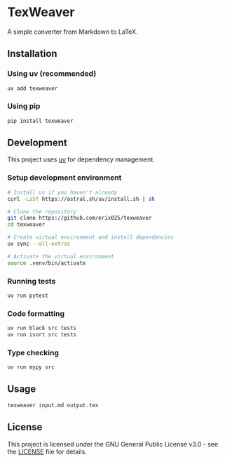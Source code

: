 # TexWeaver

A simple converter from Markdown to LaTeX.

## Installation

### Using uv (recommended)

```bash
uv add texweaver
```

### Using pip

```bash
pip install texweaver
```

## Development

This project uses [uv](https://docs.astral.sh/uv/) for dependency management.

### Setup development environment

```bash
# Install uv if you haven't already
curl -LsSf https://astral.sh/uv/install.sh | sh

# Clone the repository
git clone https://github.com/erix025/texweaver
cd texweaver

# Create virtual environment and install dependencies
uv sync --all-extras

# Activate the virtual environment
source .venv/bin/activate
```

### Running tests

```bash
uv run pytest
```

### Code formatting

```bash
uv run black src tests
uv run isort src tests
```

### Type checking

```bash
uv run mypy src
```

## Usage

```bash
texweaver input.md output.tex
```

## License

This project is licensed under the GNU General Public License v3.0 - see the [LICENSE](LICENSE) file for details.
